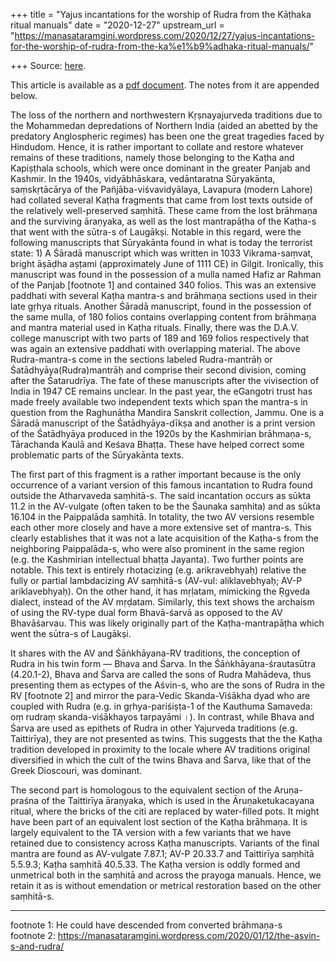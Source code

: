 +++
title = "Yajus incantations for the worship of Rudra from the Kāṭhaka ritual manuals"
date = "2020-12-27"
upstream_url = "https://manasataramgini.wordpress.com/2020/12/27/yajus-incantations-for-the-worship-of-rudra-from-the-ka%e1%b9%adhaka-ritual-manuals/"

+++
Source: [here](https://manasataramgini.wordpress.com/2020/12/27/yajus-incantations-for-the-worship-of-rudra-from-the-ka%e1%b9%adhaka-ritual-manuals/).

This article is available as a [pdf
document](https://manasataramgini.files.wordpress.com/2020/12/katha_rudra-3.pdf).
The notes from it are appended below.

The loss of the northern and northwestern Kṛṣnayajurveda traditions due
to the Mohammedan depredations of Northern India (aided an abetted by
the predatory Anglospheric regimes) has been one the great tragedies
faced by Hindudom. Hence, it is rather important to collate and restore
whatever remains of these traditions, namely those belonging to the
Kaṭha and Kapiṣṭhala schools, which were once dominant in the greater
Panjab and Kashmir. In the 1940s, vidyābhāskara, vedāntaratna
Sūryakānta, saṃskṛtācārya of the Pañjāba-viśvavidyālaya, Lavapura
(modern Lahore) had collated several Kaṭha fragments that came from lost
texts outside of the relatively well-preserved saṃhitā. These came from
the lost brāhmaṇa and the surviving āraṇyaka, as well as the lost
mantrapāṭha of the Kaṭha-s that went with the sūtra-s of Laugākṣi.
Notable in this regard, were the following manuscripts that Sūryakānta
found in what is today the terrorist state: 1) A Śāradā manuscript which
was written in 1033 Vikrama-saṃvat, bright āṣāḍha aṣṭami (approximately
June of 1111 CE) in Gilgit. Ironically, this manuscript was found in the
possession of a mulla named Hafiz ar Rahman of the Panjab \[footnote 1\]
and contained 340 folios. This was an extensive paddhati with several
Kaṭha mantra-s and brāhmaṇa sections used in their late gṛhya rituals.
Another Śāradā manuscript, found in the possession of the same mulla, of
180 folios contains overlapping content from brāhmaṇa and mantra
material used in Kaṭha rituals. Finally, there was the D.A.V. college
manuscript with two parts of 189 and 169 folios respectively that was
again an extensive paddhati with overlapping material. The above
Rudra-mantra-s come in the sections labeled Rudra-mantrāḥ or
Śatādhyāya(Rudra)mantrāḥ and comprise their second division, coming
after the Śatarudrīya. The fate of these manuscripts after the
vivisection of India in 1947 CE remains unclear. In the past year, the
eGangotri trust has made freely available two independent texts which
span the mantra-s in question from the Raghunātha Mandira Sanskrit
collection, Jammu. One is a Śāradā manuscript of the Śatādhyāya-dīkṣa
and another is a print version of the Śatādhyāya produced in the 1920s
by the Kashmirian brāhmaṇa-s, Tārachanda Kaulā and Keśava Bhaṭṭa. These
have helped correct some problematic parts of the Sūryakānta texts.

The first part of this fragment is a rather important because is the
only occurrence of a variant version of this famous incantation to Rudra
found outside the Atharvaveda saṃhitā-s. The said incantation occurs as
sūkta 11.2 in the AV-vulgate (often taken to be the Śaunaka saṃhita) and
as sūkta 16.104 in the Paippalāda saṃhitā. In totality, the two AV
versions resemble each other more closely and have a more extensive set
of mantra-s. This clearly establishes that it was not a late acquisition
of the Kaṭha-s from the neighboring Paippalāda-s, who were also
prominent in the same region (e.g. the Kashmirian intellectual bhaṭṭa
Jayanta). Two further points are notable. This text is entirely
rhotacizing (e.g. arikravebhyaḥ) relative the fully or partial
lambdacizing AV saṃhitā-s (AV-vul: aliklavebhyaḥ; AV-P ariklavebhyaḥ).
On the other hand, it has mṛḷatam, mimicking the Ṛgveda dialect, instead
of the AV mṛḍatam. Similarly, this text shows the archaism of using the
RV-type dual form Bhavā-śarvā as opposed to the AV Bhavāśarvau. This was
likely originally part of the Kaṭha-mantrapāṭha which went the sūtra-s
of Laugākṣi.

It shares with the AV and Śāṅkhāyana-RV traditions, the conception of
Rudra in his twin form — Bhava and Śarva. In the Śāṅkhāyana-śrautasūtra
(4.20.1-2), Bhava and Śarva are called the sons of Rudra Mahādeva, thus
presenting them as ectypes of the Aśvin-s, who are the sons of Rudra in
the RV \[footnote 2\] and mirror the para-Vedic Skanda-Viśākha dyad who
are coupled with Rudra (e.g. in gṛhya-pariśiṣṭa-1 of the Kauthuma
Samaveda: oṃ rudraṃ skanda-viśākhayos tarpayāmi ।). In contrast, while
Bhava and Śarva are used as epithets of Rudra in other Yajurveda
traditions (e.g. Taittirīya), they are not presented as twins. This
suggests that the the Kaṭha tradition developed in proximity to the
locale where AV traditions original diversified in which the cult of the
twins Bhava and Śarva, like that of the Greek Dioscouri, was dominant.

The second part is homologous to the equivalent section of the
Aruṇa-praśna of the Taittirīya āraṇyaka, which is used in the
Āruṇaketukacayana ritual, where the bricks of the citi are replaced by
water-filled pots. It might have been part of an equivalent lost section
of the Kaṭha brāhmaṇa. It is largely equivalent to the TA version with a
few variants that we have retained due to consistency across Kaṭha
manuscripts. Variants of the final mantra are found as AV-vulgate
7.87.1; AV-P 20.33.7 and Taittirīya saṃhitā 5.5.9.3; Kaṭha saṃhitā
40.5.33. The Kaṭha version is oddly formed and unmetrical both in the
saṃhitā and across the prayoga manuals. Hence, we retain it as is
without emendation or metrical restoration based on the other saṃhitā-s.

------------------------------------------------------------------------

footnote 1: He could have descended from converted brāhmaṇa-s  
footnote 2:
<https://manasataramgini.wordpress.com/2020/01/12/the-asvin-s-and-rudra/>

